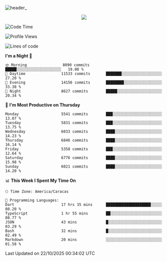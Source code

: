 ![header_](https://github.com/user-attachments/assets/4010d822-ccdc-4198-b608-18c773338d18)


<p align="center">
  <a href="http://www.github.com/thevacs">
    <img src="https://github-readme-streak-stats.herokuapp.com/?user=thevacs&stroke=ffffff&background=1c1917&ring=0891b2&fire=0891b2&currStreakNum=ffffff&currStreakLabel=0891b2&sideNums=ffffff&sideLabels=ffffff&dates=ffffff&hide_border=true" />
  </a>
</p>

<!--START_SECTION:waka-->
![Code Time](http://img.shields.io/badge/Code%20Time-3%2C699%20hrs%2058%20mins-blue)

![Profile Views](http://img.shields.io/badge/Profile%20Views-1-blue)

![Lines of code](https://img.shields.io/badge/From%20Hello%20World%20I%27ve%20Written-9.9%20million%20lines%20of%20code-blue)

**I'm a Night 🦉** 

```text
🌞 Morning                8090 commits        █████░░░░░░░░░░░░░░░░░░░░   19.08 % 
🌆 Daytime                11533 commits       ███████░░░░░░░░░░░░░░░░░░   27.20 % 
🌃 Evening                14156 commits       ████████░░░░░░░░░░░░░░░░░   33.38 % 
🌙 Night                  8627 commits        █████░░░░░░░░░░░░░░░░░░░░   20.34 % 
```
📅 **I'm Most Productive on Thursday** 

```text
Monday                   5541 commits        ███░░░░░░░░░░░░░░░░░░░░░░   13.07 % 
Tuesday                  5831 commits        ███░░░░░░░░░░░░░░░░░░░░░░   13.75 % 
Wednesday                6033 commits        ████░░░░░░░░░░░░░░░░░░░░░   14.23 % 
Thursday                 6846 commits        ████░░░░░░░░░░░░░░░░░░░░░   16.14 % 
Friday                   5358 commits        ███░░░░░░░░░░░░░░░░░░░░░░   12.64 % 
Saturday                 6776 commits        ████░░░░░░░░░░░░░░░░░░░░░   15.98 % 
Sunday                   6021 commits        ████░░░░░░░░░░░░░░░░░░░░░   14.20 % 
```


📊 **This Week I Spent My Time On** 

```text
🕑︎ Time Zone: America/Caracas

💬 Programming Languages: 
Dart                     17 hrs 35 mins      ████████████████████░░░░░   80.20 % 
TypeScript               1 hr 55 mins        ██░░░░░░░░░░░░░░░░░░░░░░░   08.77 % 
JSON                     43 mins             █░░░░░░░░░░░░░░░░░░░░░░░░   03.29 % 
Bash                     32 mins             █░░░░░░░░░░░░░░░░░░░░░░░░   02.49 % 
Markdown                 20 mins             ░░░░░░░░░░░░░░░░░░░░░░░░░   01.58 % 
```


 Last Updated on 22/10/2025 00:34:02 UTC
<!--END_SECTION:waka-->
